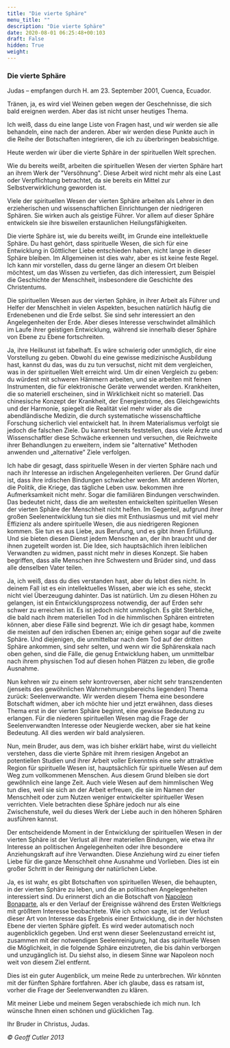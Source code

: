 ```yaml
---
title: "Die vierte Sphäre"
menu_title: ""
description: "Die vierte Sphäre"
date: 2020-08-01 06:25:48+00:103
draft: False
hidden: True
weight:
---
```

### Die vierte Sphäre

Judas – empfangen durch H. am 23. September 2001, Cuenca, Ecuador.

Tränen, ja, es wird viel Weinen geben wegen der Geschehnisse, die sich bald ereignen werden. Aber das ist nicht unser heutiges Thema.

Ich weiß, dass du eine lange Liste von Fragen hast, und wir werden sie alle behandeln, eine nach der anderen. Aber wir werden diese Punkte auch in die Reihe der Botschaften integrieren, die ich zu überbringen beabsichtige.

Heute werden wir über die vierte Sphäre in der spirituellen Welt sprechen.

Wie du bereits weißt, arbeiten die spirituellen Wesen der vierten Sphäre hart an ihrem Werk der "Versöhnung". Diese Arbeit wird nicht mehr als eine Last oder Verpflichtung betrachtet, da sie bereits ein Mittel zur Selbstverwirklichung geworden ist.

Viele der spirituellen Wesen der vierten Sphäre arbeiten als Lehrer in den erzieherischen und wissenschaftlichen Einrichtungen der niedrigeren Sphären. Sie wirken auch als geistige Führer. Vor allem auf dieser Sphäre entwickeln sie ihre bisweilen erstaunlichen Heilungsfähigkeiten.

Die vierte Sphäre ist, wie du bereits weißt, im Grunde eine intellektuelle Sphäre. Du hast gehört, dass spirituelle Wesen, die sich für eine Entwicklung in Göttlicher Liebe entschieden haben, nicht lange in dieser Sphäre bleiben. Im Allgemeinen ist dies wahr, aber es ist keine feste Regel. Ich kann mir vorstellen, dass du gerne länger an diesem Ort bleiben möchtest, um das Wissen zu vertiefen, das dich interessiert, zum Beispiel die Geschichte der Menschheit, insbesondere die Geschichte des Christentums.

Die spirituellen Wesen aus der vierten Sphäre, in ihrer Arbeit als Führer und Helfer der Menschheit in vielen Aspekten, besuchen natürlich häufig die Erdenebenen und die Erde selbst. Sie sind sehr interessiert an den Angelegenheiten der Erde. Aber dieses Interesse verschwindet allmählich im Laufe ihrer geistigen Entwicklung, während sie innerhalb dieser Sphäre von Ebene zu Ebene fortschreiten.

Ja, ihre Heilkunst ist fabelhaft. Es wäre schwierig oder unmöglich, dir eine Vorstellung zu geben. Obwohl du eine gewisse medizinische Ausbildung hast, kannst du das, was du zu tun versuchst, nicht mit dem vergleichen, was in der spirituellen Welt erreicht wird. Um dir einen Vergleich zu geben: du würdest mit schweren Hämmern arbeiten, und sie arbeiten mit feinen Instrumenten, die für elektronische Geräte verwendet werden. Krankheiten, die so materiell erscheinen, sind in Wirklichkeit nicht so materiell. Das chinesische Konzept der Krankheit, der Energieströme, des Gleichgewichts und der Harmonie, spiegelt die Realität viel mehr wider als die abendländische Medizin, die durch systematische wissenschaftliche Forschung sicherlich viel entwickelt hat. In ihrem Materialismus verfolgt sie jedoch die falschen Ziele. Du kannst bereits feststellen, dass viele Ärzte und Wissenschaftler diese Schwäche erkennen und versuchen, die Reichweite ihrer Behandlungen zu erweitern, indem sie "alternative" Methoden anwenden und „alternative” Ziele verfolgen.

Ich habe dir gesagt, dass spirituelle Wesen in der vierten Sphäre nach und nach ihr Interesse an irdischen Angelegenheiten verlieren. Der Grund dafür ist, dass ihre irdischen Bindungen schwächer werden. Mit anderen Worten, die Politik, die Kriege, das tägliche Leben usw. bekommen ihre Aufmerksamkeit nicht mehr. Sogar die familiären Bindungen verschwinden. Das bedeutet nicht, dass die am weitesten entwickelten spirituellen Wesen der vierten Sphäre der Menschheit nicht helfen. Im Gegenteil, aufgrund ihrer großen Seelenentwicklung tun sie dies mit Enthusiasmus und mit viel mehr Effizienz als andere spirituelle Wesen, die aus niedrigeren Regionen kommen. Sie tun es aus Liebe, aus Berufung, und es gibt ihnen Erfüllung. Und sie bieten diesen Dienst jedem Menschen an, der ihn braucht und der ihnen zugeteilt worden ist. Die Idee, sich hauptsächlich ihren leiblichen Verwandten zu widmen, passt nicht mehr in dieses Konzept. Sie haben begriffen, dass alle Menschen ihre Schwestern und Brüder sind, und dass alle denselben Vater teilen.

Ja, ich weiß, dass du dies verstanden hast, aber du lebst dies nicht. In deinem Fall ist es ein intellektuelles Wissen, aber wie ich es sehe, steckt nicht viel Überzeugung dahinter. Das ist natürlich. Um zu diesen Höhen zu gelangen, ist ein Entwicklungsprozess notwendig, der auf Erden sehr schwer zu erreichen ist. Es ist jedoch nicht unmöglich. Es gibt Sterbliche, die bald nach ihrem materiellen Tod in die himmlischen Sphären eintreten können, aber diese Fälle sind begrenzt. Wie ich dir gesagt habe, kommen die meisten auf den irdischen Ebenen an; einige gehen sogar auf die zweite Sphäre. Und diejenigen, die unmittelbar nach dem Tod auf der dritten Sphäre ankommen, sind sehr selten, und wenn wir die Sphärenskala nach oben gehen, sind die Fälle, die genug Entwicklung haben, um unmittelbar nach ihrem physischen Tod auf diesen hohen Plätzen zu leben, die große Ausnahme.

Nun kehren wir zu einem sehr kontroversen, aber nicht sehr transzendenten (jenseits des gewöhnlichen Wahrnehmungsbereichs liegenden) Thema zurück: Seelenverwandte. Wir werden diesem Thema eine besondere Botschaft widmen, aber ich möchte hier und jetzt erwähnen, dass dieses Thema erst in der vierten Sphäre beginnt, eine gewisse Bedeutung zu erlangen. Für die niederen spirituellen Wesen mag die Frage der Seelenverwandten Interesse oder Neugierde wecken, aber sie hat keine Bedeutung. All dies werden wir bald analysieren.

Nun, mein Bruder, aus dem, was ich bisher erklärt habe, wirst du vielleicht verstehen, dass die vierte Sphäre mit ihrem riesigen Angebot an potentiellen Studien und ihrer Arbeit voller Erkenntnis eine sehr attraktive Region für spirituelle Wesen ist, hauptsächlich für spirituelle Wesen auf dem Weg zum vollkommenen Menschen. Aus diesem Grund bleiben sie dort gewöhnlich eine lange Zeit. Auch viele Wesen auf dem himmlischen Weg tun dies, weil sie sich an der Arbeit erfreuen, die sie im Namen der Menschheit oder zum Nutzen weniger entwickelter spiritueller Wesen verrichten. Viele betrachten diese Sphäre jedoch nur als eine Zwischenstufe, weil du dieses Werk der Liebe auch in den höheren Sphären ausführen kannst.

Der entscheidende Moment in der Entwicklung der spirituellen Wesen in der vierten Sphäre ist der Verlust all ihrer materiellen Bindungen, wie etwa ihr Interesse an politischen Angelegenheiten oder ihre besondere Anziehungskraft auf ihre Verwandten. Diese Anziehung wird zu einer tiefen Liebe für die ganze Menschheit ohne Ausnahme und Vorlieben. Dies ist ein großer Schritt in der Reinigung der natürlichen Liebe.

Ja, es ist wahr, es gibt Botschaften von spirituellen Wesen, die behaupten, in der vierten Sphäre zu leben, und die an politischen Angelegenheiten interessiert sind. Du erinnerst dich an die Botschaft von [Napoleon Bonaparte](/padgett-botschaften/padgett-botschaften-in-reihenfolge-des-datums/padgett-botschaften-1915-september-dezember/napoleons-liebe-zum-land-steht-bei-ihm-immer-noch-im-vordergrund-jep-napoleon-1-november-1915/), als er den Verlauf der Ereignisse während des Ersten Weltkriegs mit größtem Interesse beobachtete. Wie ich schon sagte, ist der Verlust dieser Art von Interesse das Ergebnis einer Entwicklung, die in der höchsten Ebene der vierten Sphäre gipfelt. Es wird weder automatisch noch augenblicklich gegeben. Und erst wenn dieser Seelenzustand erreicht ist, zusammen mit der notwendigen Seelenreinigung, hat das spirituelle Wesen die Möglichkeit, in die folgende Sphäre einzutreten, die bis dahin verborgen und unzugänglich ist. Du siehst also, in diesem Sinne war Napoleon noch weit von diesem Ziel entfernt.

Dies ist ein guter Augenblick, um meine Rede zu unterbrechen. Wir könnten mit der fünften Sphäre fortfahren. Aber ich glaube, dass es ratsam ist, vorher die Frage der Seelenverwandten zu klären.

Mit meiner Liebe und meinem Segen verabschiede ich mich nun. Ich wünsche Ihnen einen schönen und glücklichen Tag.

Ihr Bruder in Christus, Judas.

*© Geoff Cutler 2013*
